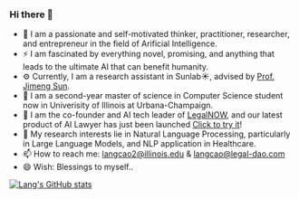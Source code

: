 ### Hi there 👋

- 🌱 I am a passionate and self-motivated thinker, practitioner, researcher, and entrepreneur in the field of Arificial Intelligence.
- ⚡ I am fascinated by everything novel, promising, and anything that leads to the ultimate AI that can benefit humanity.
- ⚙️ Currently, I am a research assistant in Sunlab☀️, advised by [Prof. Jimeng Sun](https://www.sunlab.org/).
- 🏫 I am a second-year master of science in Computer Science student now in Univerisity of Illinois at Urbana-Champaign.
- 🔭 I am the co-founder and AI tech leader of [LegalNOW](www.legal-dao.org), and our latest product of AI Lawyer has just been launched [Click to try it](https://ai.legalnow.xyz/)!
- 🔭 My research interests lie in Natural Language Processing, particularly in Large Language Models, and NLP application in Healthcare.
- 📫 How to reach me: langcao2@illinois.edu & langcao@legal-dao.com
- 😄 Wish: Blessings to myself..

[![Lang's GitHub stats](https://github-readme-stats.vercel.app/api?username=windszzlang)](https://github.com/anuraghazra/github-readme-stats)

<!--
**windsOvO/windsOvO** is a ✨ _special_ ✨ repository because its `README.md` (this file) appears on your GitHub profile.

Here are some ideas to get you started:

- 🔭 I’m currently working on full stack software development, machine learning projects etc.
- 🌱 I’m currently learning machine learning, natural language processing, etc.
- 👯 I’m looking to collaborate on ...
- 🤔 I’m looking for help with ...
- 💬 Ask me about ...
- 📫 How to reach me: windszzlang@gmail.com
- 😄 Pronouns: ...
- ⚡ Fun fact: ...
-->

